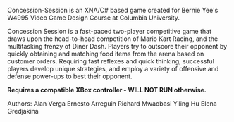 Concession-Session is an XNA/C# based game created for Bernie Yee's W4995 Video Game Design Course at Columbia University.

Concession Session is a fast-paced two-player competitive game that draws upon the head-to-head competition of Mario Kart Racing, and the multitasking frenzy of Diner Dash. Players try to outscore their opponent by quickly obtaining and matching food items from the arena based on customer orders. Requiring fast reflexes and quick thinking, successful players develop unique strategies, and employ a variety of offensive and defense power-ups to best their opponent.

**Requires a compatible XBox controller - WILL NOT RUN otherwise.**


Authors:
Alan Verga
Ernesto Arreguin
Richard Mwaobasi
Yiling Hu
Elena Gredjakina